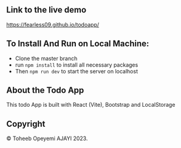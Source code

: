 ## Link to the live demo
https://fearless09.github.io/todoapp/

## To Install And Run on Local Machine:
- Clone the master branch 
- run `npm install` to install all necessary packages
- Then `npm run dev` to start the server on localhost

## About the Todo App
This todo App is built with React (Vite), Bootstrap and LocalStorage

## Copyright
&copy; Toheeb Opeyemi AJAYI 2023.